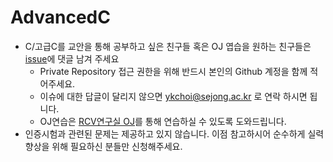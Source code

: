 # AdvancedC
- C/고급C를 교안을 통해 공부하고 싶은 친구들 혹은 OJ 엽습을 원하는 친구들은 [issue](https://github.com/sejongresearch/AdvancedC/issues)에 댓글 남겨 주세요
  - Private Repository 접근 권한을 위해 반드시 본인의 Github 계정을 함께 적어주세요.
  - 이슈에 대한 답글이 달리지 않으면 ykchoi@sejong.ac.kr 로 연락 하시면 됩니다.
  - OJ연습은 [RCV연구실 OJ](http://server.rcv.sejong.ac.kr/)를 통해 연습하실 수 있도록 도와드립니다.
- 인증시험과 관련된 문제는 제공하고 있지 않습니다. 이점 참고하시어 순수하게 실력향상을 위해 필요하신 분들만 신청해주세요.  
